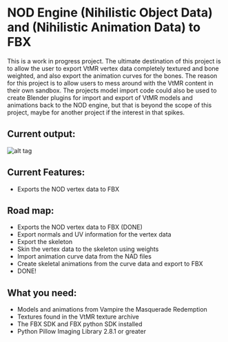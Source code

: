 # NOD Engine (Nihilistic Object Data) and (Nihilistic Animation Data) to FBX

This is a work in progress project. The ultimate destination of this project is to allow the user to export VtMR
vertex data completely textured and bone weighted, and also export the animation curves for the bones. The reason for this
project is to allow users to mess around with the VtMR content in their own sandbox. The projects model import code could
also be used to create Blender plugins for import and export of VtMR models and animations back to the NOD engine, but that
is beyond the scope of this project, maybe for another project if the interest in that spikes.

## Current output:
![alt tag](http://s18.postimg.org/vf0842co9/vamp_model.png)

## Current Features:
- Exports the NOD vertex data to FBX

## Road map:
- Exports the NOD vertex data to FBX (DONE)
- Export normals and UV information for the vertex data
- Export the skeleton
- Skin the vertex data to the skeleton using weights
- Import animation curve data from the NAD files
- Create skeletal animations from the curve data and export to FBX
- DONE!

## What you need:
- Models and animations from Vampire the Masquerade Redemption
- Textures found in the VtMR texture archive
- The FBX SDK and FBX python SDK installed
- Python Pillow Imaging Library 2.8.1 or greater